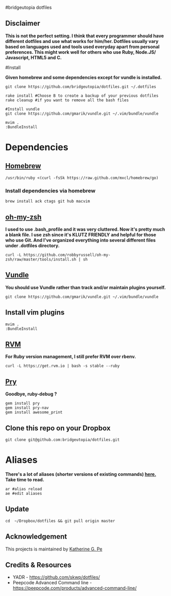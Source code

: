 #bridgeutopia dotfiles

## Disclaimer

<strong> This is not the perfect setting. I think that every programmer
should have different dotfiles and use what works for him/her. Dotfiles usually vary based on languages used
and tools used everyday apart from personal preferences. This might work well for others who use Ruby,
Node.JS/ Javascript, HTML5 and C. </strong>

#Install

<strong> Given homebrew and some dependencies except for vundle is installed.</strong>

	git clone https://github.com/bridgeutopia/dotfiles.git ~/.dotfiles

	rake install #Choose B to create a backup of your previous dotfiles
	rake cleanup #if you want to remove all the bash files

	#Install vundle
	git clone https://github.com/gmarik/vundle.git ~/.vim/bundle/vundle

	mvim .
	:BundleInstall


# Dependencies


## <a href="https://github.com/mxcl/homebrew/" target="_blank">Homebrew</a>


	/usr/bin/ruby <(curl -fsSk https://raw.github.com/mxcl/homebrew/go)


### Install dependencies via homebrew

	brew install ack ctags git hub macvim

## <a href="https://github.com/robbyrussell/oh-my-zsh" target="_blank">oh-my-zsh</a>

<strong> I used to use .bash_profile and it was very cluttered. Now it's pretty much a blank file. I use zsh since it's KLUTZ FRIENDLY and helpful for those who use Git. And I've organized everything into several different files under .dotfiles directory.</strong>

	curl -L https://github.com/robbyrussell/oh-my-zsh/raw/master/tools/install.sh | sh


## <a href="https://github.com/gmarik/vundle" target="_blank">Vundle</a>

<strong> You should use Vundle rather than track and/or maintain plugins yourself. </strong>

	git clone https://github.com/gmarik/vundle.git ~/.vim/bundle/vundle

## Install vim plugins

	mvim .
  	:BundleInstall


## <a href="https://rvm.io/" target="_blank">RVM</a>

<strong> For Ruby version management, I still prefer RVM over rbenv. </strong>

	curl -L https://get.rvm.io | bash -s stable --ruby


## <a href="https://github.com/pry/pry/" target="_blank">Pry</a>
<strong> Goodbye, ruby-debug ? </strong>

	gem install pry
	gem install pry-nav
	gem install awesome_print


## Clone this repo on your Dropbox

	git clone git@github.com:bridgeutopia/dotfiles.git



# Aliases

<strong> There's a lot of aliases (shorter versions of existing commands) <a href="https://github.com/bridgeutopia/dotfiles/blob/master/aliases/aliases" target="_blank">here.</a> Take time to read. </strong>

	ar #alias reload
	ae #edit aliases


## Update

	cd  ~/Dropbox/dotfiles && git pull origin master

## Acknowledgement

This projects is maintained by  <a href="http://blog.bridgeutopiaweb.com" target="_blank">Katherine G. Pe</a></strong>

## Credits & Resources

*   YADR - https://github.com/skwp/dotfiles/
*   Peepcode Advanced Command line - https://peepcode.com/products/advanced-command-line/

